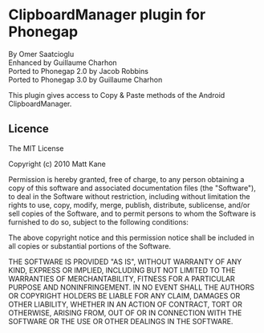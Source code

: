 # ClipboardManager plugin for Phonegap #
By Omer Saatcioglu  
Enhanced by Guillaume Charhon  
Ported to Phonegap 2.0 by Jacob Robbins  
Ported to Phonegap 3.0 by Guillaume Charhon  

This plugin gives access to Copy & Paste methods of the Android ClipboardManager.

	
## Licence ##
The MIT License

Copyright (c) 2010 Matt Kane

Permission is hereby granted, free of charge, to any person obtaining a copy
of this software and associated documentation files (the "Software"), to deal
in the Software without restriction, including without limitation the rights
to use, copy, modify, merge, publish, distribute, sublicense, and/or sell
copies of the Software, and to permit persons to whom the Software is
furnished to do so, subject to the following conditions:

The above copyright notice and this permission notice shall be included in
all copies or substantial portions of the Software.

THE SOFTWARE IS PROVIDED "AS IS", WITHOUT WARRANTY OF ANY KIND, EXPRESS OR
IMPLIED, INCLUDING BUT NOT LIMITED TO THE WARRANTIES OF MERCHANTABILITY,
FITNESS FOR A PARTICULAR PURPOSE AND NONINFRINGEMENT. IN NO EVENT SHALL THE
AUTHORS OR COPYRIGHT HOLDERS BE LIABLE FOR ANY CLAIM, DAMAGES OR OTHER
LIABILITY, WHETHER IN AN ACTION OF CONTRACT, TORT OR OTHERWISE, ARISING FROM,
OUT OF OR IN CONNECTION WITH THE SOFTWARE OR THE USE OR OTHER DEALINGS IN
THE SOFTWARE.
